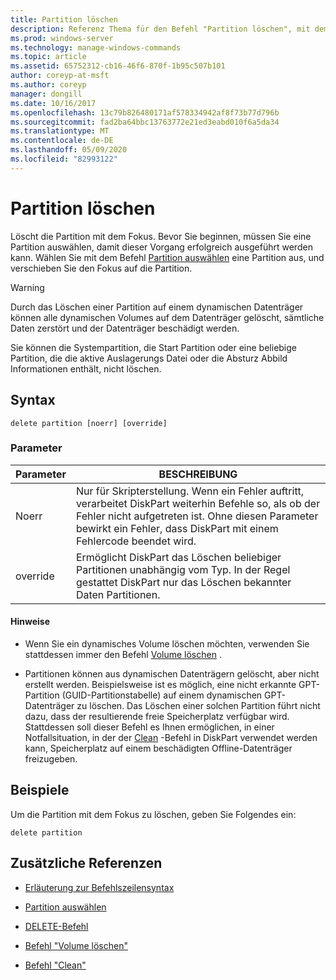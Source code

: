```yaml
---
title: Partition löschen
description: Referenz Thema für den Befehl "Partition löschen", mit dem die Partition mit dem Fokus gelöscht wird.
ms.prod: windows-server
ms.technology: manage-windows-commands
ms.topic: article
ms.assetid: 65752312-cb16-46f6-870f-1b95c507b101
author: coreyp-at-msft
ms.author: coreyp
manager: dongill
ms.date: 10/16/2017
ms.openlocfilehash: 13c79b826480171af578334942af8f73b77d796b
ms.sourcegitcommit: fad2ba64bbc13763772e21ed3eabd010f6a5da34
ms.translationtype: MT
ms.contentlocale: de-DE
ms.lasthandoff: 05/09/2020
ms.locfileid: "82993122"
---
```

# <a name="delete-partition"></a>Partition löschen

Löscht die Partition mit dem Fokus. Bevor Sie beginnen, müssen Sie eine Partition auswählen, damit dieser Vorgang erfolgreich ausgeführt werden kann. Wählen Sie mit dem Befehl [Partition auswählen](select-partition.md) eine Partition aus, und verschieben Sie den Fokus auf die Partition.

> [!WARNING]
> Durch das Löschen einer Partition auf einem dynamischen Datenträger können alle dynamischen Volumes auf dem Datenträger gelöscht, sämtliche Daten zerstört und der Datenträger beschädigt werden.
>
> Sie können die Systempartition, die Start Partition oder eine beliebige Partition, die die aktive Auslagerungs Datei oder die Absturz Abbild Informationen enthält, nicht löschen.

## <a name="syntax"></a>Syntax

```
delete partition [noerr] [override]
```

### <a name="parameters"></a>Parameter

| Parameter | BESCHREIBUNG |
| --------- | ----------- |
| Noerr | Nur für Skripterstellung. Wenn ein Fehler auftritt, verarbeitet DiskPart weiterhin Befehle so, als ob der Fehler nicht aufgetreten ist. Ohne diesen Parameter bewirkt ein Fehler, dass DiskPart mit einem Fehlercode beendet wird. |
| override | Ermöglicht DiskPart das Löschen beliebiger Partitionen unabhängig vom Typ. In der Regel gestattet DiskPart nur das Löschen bekannter Daten Partitionen. |

#### <a name="remarks"></a>Hinweise

- Wenn Sie ein dynamisches Volume löschen möchten, verwenden Sie stattdessen immer den Befehl [Volume löschen](delete-volume.md) .

- Partitionen können aus dynamischen Datenträgern gelöscht, aber nicht erstellt werden. Beispielsweise ist es möglich, eine nicht erkannte GPT-Partition (GUID-Partitionstabelle) auf einem dynamischen GPT-Datenträger zu löschen. Das Löschen einer solchen Partition führt nicht dazu, dass der resultierende freie Speicherplatz verfügbar wird. Stattdessen soll dieser Befehl es Ihnen ermöglichen, in einer Notfallsituation, in der der [Clean](clean.md) -Befehl in DiskPart verwendet werden kann, Speicherplatz auf einem beschädigten Offline-Datenträger freizugeben.

## <a name="examples"></a>Beispiele

Um die Partition mit dem Fokus zu löschen, geben Sie Folgendes ein:

```
delete partition
```

## <a name="additional-references"></a>Zusätzliche Referenzen

- [Erläuterung zur Befehlszeilensyntax](command-line-syntax-key.md)

- [Partition auswählen](select-partition.md)

- [DELETE-Befehl](delete.md)

- [Befehl "Volume löschen"](delete-volume.md)

- [Befehl "Clean"](clean.md)
